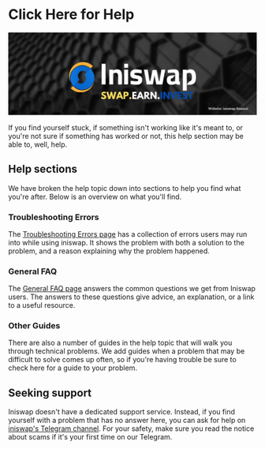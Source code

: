 # Click Here for Help

![](../.gitbook/assets/musthead.jpeg)

If you find yourself stuck, if something isn't working like it's meant to, or you're not sure if something has worked or not, this help section may be able to, well, help.

## Help sections

We have broken the help topic down into sections to help you find what you're after. Below is an overview on what you'll find.

### Troubleshooting Errors

The [Troubleshooting Errors page](https://docs.iniswap.finance/help/troubleshooting) has a collection of errors users may run into while using iniswap. It shows the problem with both a solution to the problem, and a reason explaining why the problem happened.

### General FAQ

The [General FAQ page](https://docs.iniswap.finance/help/faq) answers the common questions we get from Iniswap users. The answers to these questions give advice, an explanation, or a link to a useful resource.

### Other Guides

There are also a number of guides in the help topic that will walk you through technical problems. We add guides when a problem that may be difficult to solve comes up often, so if you're having trouble be sure to check here for a guide to your problem.

## Seeking support

Iniswap doesn't have a dedicated support service. Instead, if you find yourself with a problem that has no answer here, you can ask for help on [iniswap's Telegram channel](https://t.me/iniswap). For your safety, make sure you read the notice about scams if it's your first time on our Telegram.
